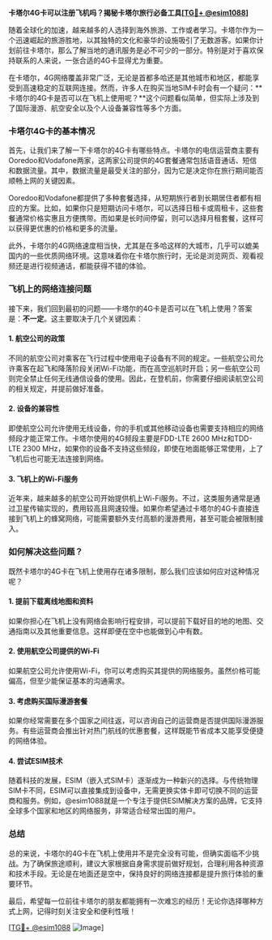 **卡塔尔4G卡可以注册飞机吗？揭秘卡塔尔旅行必备工具[[TG💪+ @esim1088](https://t.me/s/esim1088)]**

随着全球化的加速，越来越多的人选择到海外旅游、工作或者学习。卡塔尔作为一个迅速崛起的旅游胜地，以其独特的文化和豪华的设施吸引了无数游客。如果你计划前往卡塔尔，那么了解当地的通讯服务是必不可少的一部分。特别是对于喜欢保持联系的人来说，一张合适的4G卡显得尤为重要。

在卡塔尔，4G网络覆盖非常广泛，无论是首都多哈还是其他城市和地区，都能享受到高速稳定的互联网连接。然而，许多人在购买当地SIM卡时会有一个疑问：**卡塔尔的4G卡是否可以在飞机上使用呢？**这个问题看似简单，但实际上涉及到了国际漫游、航空安全以及个人设备兼容性等多个方面。

### **卡塔尔4G卡的基本情况**

首先，让我们来了解一下卡塔尔的4G卡有哪些特点。卡塔尔的电信运营商主要有Ooredoo和Vodafone两家，这两家公司提供的4G套餐通常包括语音通话、短信和数据流量。其中，数据流量是最受关注的部分，因为它是决定你在旅行期间能否顺畅上网的关键因素。

Ooredoo和Vodafone都提供了多种套餐选择，从短期旅行者到长期居住者都有相应的方案。比如，如果你只是短期访问卡塔尔，可以选择日租卡或周租卡，这些套餐通常价格实惠且方便携带。而如果是长时间停留，则可以选择月租套餐，这样可以获得更优惠的价格和更多的流量。

此外，卡塔尔的4G网络速度相当快，尤其是在多哈这样的大城市，几乎可以媲美国内的一些优质网络环境。这意味着你在卡塔尔旅行时，无论是浏览网页、观看视频还是进行视频通话，都能获得不错的体验。

### **飞机上的网络连接问题**

接下来，我们回到最初的问题——卡塔尔的4G卡是否可以在飞机上使用？答案是：**不一定**。这主要取决于几个关键因素：

#### **1. 航空公司的政策**
不同的航空公司对乘客在飞行过程中使用电子设备有不同的规定。一些航空公司允许乘客在起飞和降落阶段关闭Wi-Fi功能，而在高空巡航时开启；另一些航空公司则完全禁止任何无线通信设备的使用。因此，在登机前，你需要仔细阅读航空公司的相关规定，并提前做好准备。

#### **2. 设备的兼容性**
即使航空公司允许使用无线设备，你的手机或其他移动设备也需要支持相应的网络频段才能正常工作。卡塔尔使用的4G频段主要是FDD-LTE 2600 MHz和TDD-LTE 2300 MHz，如果你的设备不支持这些频段，即使在地面能够正常使用，上了飞机后也可能无法连接到网络。

#### **3. 飞机上的Wi-Fi服务**
近年来，越来越多的航空公司开始提供机上Wi-Fi服务。不过，这类服务通常是通过卫星传输实现的，费用较高且网速较慢。如果你希望通过卡塔尔的4G卡直接连接到飞机上的蜂窝网络，可能需要额外支付高额的漫游费用，甚至可能会被限制接入。

### **如何解决这些问题？**

既然卡塔尔的4G卡在飞机上使用存在诸多限制，那么我们应该如何应对这种情况呢？

#### **1. 提前下载离线地图和资料**
如果你担心在飞机上没有网络会影响行程安排，可以提前下载好目的地的地图、交通指南以及其他重要信息。这样即便在空中也能做到心中有数。

#### **2. 使用航空公司提供的Wi-Fi**
如果航空公司允许使用Wi-Fi，你可以考虑购买其提供的网络服务。虽然价格可能偏高，但至少能保证基本的沟通需求。

#### **3. 考虑购买国际漫游套餐**
如果你经常需要在多个国家之间往返，可以咨询自己的运营商是否提供国际漫游服务。有些运营商会推出针对热门航线的优惠套餐，这样既能节省成本又能享受便捷的网络体验。

#### **4. 尝试ESIM技术**
随着科技的发展，ESIM（嵌入式SIM卡）逐渐成为一种新兴的选择。与传统物理SIM卡不同，ESIM可以直接集成到设备中，无需更换实体卡即可切换不同的运营商和服务。例如，@esim1088就是一个专注于提供ESIM解决方案的品牌，它支持全球多个国家和地区的网络服务，非常适合经常出国的用户。

### **总结**

总的来说，卡塔尔的4G卡在飞机上使用并不是完全没有可能，但确实面临不少挑战。为了确保旅途顺利，建议大家根据自身需求提前做好规划，合理利用各种资源和技术手段。无论是在地面还是空中，保持良好的网络连接都是提升旅行体验的重要环节。

最后，希望每一位前往卡塔尔的朋友都能拥有一次难忘的经历！无论你选择哪种方式上网，记得时刻关注安全和便利性哦！

[[TG💪+ @esim1088](https://t.me/s/esim1088) ![Image](https://i.postimg.cc/4NQfJmqS/Snipaste-2025-05-13-00-14-12.png)]